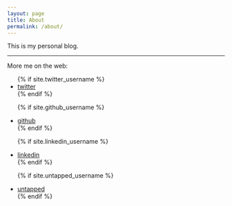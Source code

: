 ```yaml
---
layout: page
title: About
permalink: /about/
---
```


This is my personal blog. 

-------------------------
More me on the web:

<ul>
  {% if site.twitter_username %}
  <li>
    <a href="https://twitter.com/{{ site.twitter_username }}">
      <i class="fa fa-twitter"></i>
      <span class="username"> twitter</span>
    </a>
  </li>
  {% endif %}

  {% if site.github_username %}
  <li>
    <a href="https://github.com/{{ site.github_username }}">
      <i class="fa fa-github"></i>
      <span class="username"> github</span>
    </a>
  </li>
  {% endif %}

  {% if site.linkedin_username %}
  <li>
    <a href="https://nl.linkedin.com/in/{{ site.linkedin_username }}">
      <i class="fa fa-linkedin"></i>
      <span class="username"> linkedin</span>
    </a>
  </li>
  {% endif %}

  {% if site.untapped_username %}
  <li>
    <a href="https://untapped.com/user/{{ site.untapped_username }}">
      <i class="fa fa-beer"></i>
      <span class="username"> untapped</span>
    </a>
  </li>
  {% endif %}
</ul>
